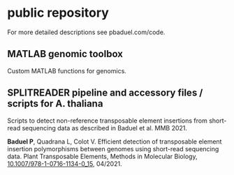 # public repository
For more detailed descriptions see pbaduel.com/code. 

## MATLAB genomic toolbox
Custom MATLAB functions for genomics. 

## SPLITREADER pipeline and accessory files / scripts for A. thaliana
Scripts to detect non-reference transposable element insertions from short-read sequencing data as described in Baduel et al. MMB 2021.

**Baduel P**, Quadrana L, Colot V. Efficient detection of transposable element insertion polymorphisms between genomes using short-read sequencing data. Plant Transposable Elements, Methods in Molecular Biology, [10.1007/978-1-0716-1134-0_15](https://doi.org/10.1007/978-1-0716-1134-0_15), 04/2021.
